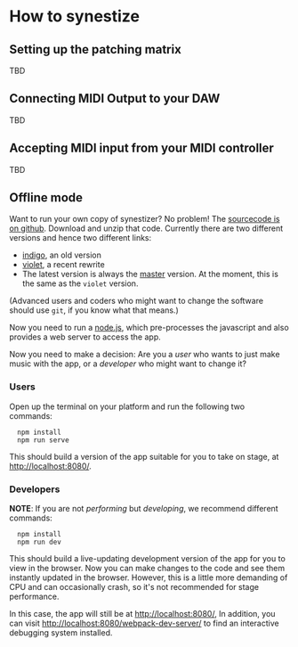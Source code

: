 # How to synestize
## Setting up the patching matrix

TBD

## Connecting MIDI Output to your DAW

TBD

## Accepting MIDI input from your MIDI controller

TBD

## Offline mode

Want to run your own copy of synestizer? No problem!
The [sourcecode is on github](https://synestize.github.io/synestizer/).
Download and unzip that code.
Currently there are two different versions and hence two different links:

* [indigo](https://github.com/synestize/synestizer/archive/indigo.zip), an old version
* [violet](https://github.com/synestize/synestizer/archive/violet.zip), a recent rewrite
* The latest version is always the [master](https://github.com/synestize/synestizer/archive/master.zip) version. At the moment, this is the same as the ```violet``` version.

(Advanced users and coders who might want to change the software should use ```git```, if you know what that means.)

Now you need to run a [node.js](https://nodejs.org/), which pre-processes the javascript and also provides a web server to access the app.

Now you need to make a decision: Are you a *user* who wants to just make music with the app, or a *developer* who might want to change it?

### Users

Open up the terminal on your platform and run the following two commands:

      npm install
      npm run serve

This should build a version of the app suitable for you to take on stage, at
[http://localhost:8080/](http://localhost:8080/).

### Developers

**NOTE**: If you are not *performing* but *developing*, we recommend  different commands:

      npm install
      npm run dev

This should build a live-updating development version of the app for you to view in the browser. Now you can make changes to the code and see them instantly updated in the browser. However, this is a little more demanding of CPU and can occasionally crash, so it's not recommended for stage performance.

In this case, the app will still be at  [http://localhost:8080/](http://localhost:8080/),
In addition, you can visit [http://localhost:8080/webpack-dev-server/](http://localhost:8080/webpack-dev-server/) to find an interactive debugging system installed.
